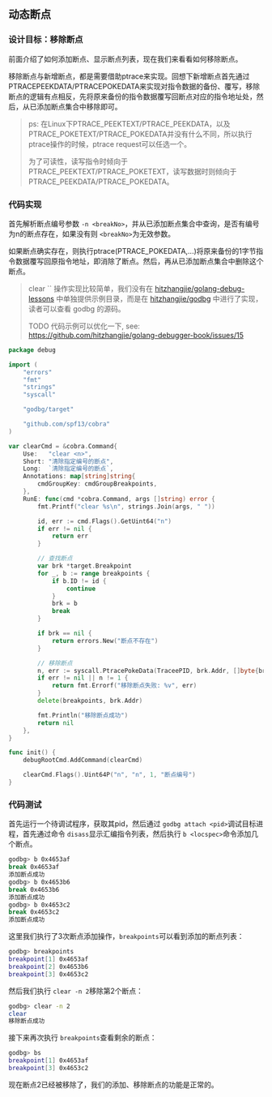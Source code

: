## 动态断点

### 设计目标：移除断点

前面介绍了如何添加断点、显示断点列表，现在我们来看看如何移除断点。

移除断点与新增断点，都是需要借助ptrace来实现。回想下新增断点首先通过PTRACEPEEKDATA/PTRACEPOKEDATA来实现对指令数据的备份、覆写，移除断点的逻辑有点相反，先将原来备份的指令数据覆写回断点对应的指令地址处，然后，从已添加断点集合中移除即可。

> ps: 在Linux下PTRACE_PEEKTEXT/PTRACE_PEEKDATA，以及PTRACE_POKETEXT/PTRACE_POKEDATA并没有什么不同，所以执行ptrace操作的时候，ptrace request可以任选一个。
>
> 为了可读性，读写指令时倾向于PTRACE_PEEKTEXT/PTRACE_POKETEXT，读写数据时则倾向于PTRACE_PEEKDATA/PTRACE_POKEDATA。

### 代码实现

首先解析断点编号参数 `-n <breakNo>`，并从已添加断点集合中查询，是否有编号为n的断点存在，如果没有则 `<breakNo>`为无效参数。

如果断点确实存在，则执行ptrace(PTRACE_POKEDATA,...)将原来备份的1字节指令数据覆写回原指令地址，即消除了断点。然后，再从已添加断点集合中删除这个断点。

> clear `` 操作实现比较简单，我们没有在 [hitzhangjie/golang-debug-lessons](https://github.com/hitzhangjie/golang-debug-lessons) 中单独提供示例目录，而是在 [hitzhangjie/godbg](https://github.com/hitzhangjie/godbg) 中进行了实现，读者可以查看 godbg 的源码。
>
> TODO 代码示例可以优化一下, see: https://github.com/hitzhangjie/golang-debugger-book/issues/15

```go
package debug

import (
	"errors"
	"fmt"
	"strings"
	"syscall"

	"godbg/target"

	"github.com/spf13/cobra"
)

var clearCmd = &cobra.Command{
	Use:   "clear <n>",
	Short: "清除指定编号的断点",
	Long:  `清除指定编号的断点`,
	Annotations: map[string]string{
		cmdGroupKey: cmdGroupBreakpoints,
	},
	RunE: func(cmd *cobra.Command, args []string) error {
		fmt.Printf("clear %s\n", strings.Join(args, " "))

		id, err := cmd.Flags().GetUint64("n")
		if err != nil {
			return err
		}

		// 查找断点
		var brk *target.Breakpoint
		for _, b := range breakpoints {
			if b.ID != id {
				continue
			}
			brk = b
			break
		}

		if brk == nil {
			return errors.New("断点不存在")
		}

		// 移除断点
		n, err := syscall.PtracePokeData(TraceePID, brk.Addr, []byte{brk.Orig})
		if err != nil || n != 1 {
			return fmt.Errorf("移除断点失败: %v", err)
		}
		delete(breakpoints, brk.Addr)

		fmt.Println("移除断点成功")
		return nil
	},
}

func init() {
	debugRootCmd.AddCommand(clearCmd)

	clearCmd.Flags().Uint64P("n", "n", 1, "断点编号")
}
```

### 代码测试

首先运行一个待调试程序，获取其pid，然后通过 `godbg attach <pid>`调试目标进程，首先通过命令 `disass`显示汇编指令列表，然后执行 `b <locspec>`命令添加几个断点。

```bash
godbg> b 0x4653af
break 0x4653af
添加断点成功
godbg> b 0x4653b6
break 0x4653b6
添加断点成功
godbg> b 0x4653c2
break 0x4653c2
添加断点成功
```

这里我们执行了3次断点添加操作，`breakpoints`可以看到添加的断点列表：

```bash
godbg> breakpoints
breakpoint[1] 0x4653af 
breakpoint[2] 0x4653b6 
breakpoint[3] 0x4653c2 
```

然后我们执行 `clear -n 2`移除第2个断点：

```bash
godbg> clear -n 2
clear 
移除断点成功
```

接下来再次执行 `breakpoints`查看剩余的断点：

```bash
godbg> bs
breakpoint[1] 0x4653af 
breakpoint[3] 0x4653c2
```

现在断点2已经被移除了，我们的添加、移除断点的功能是正常的。
